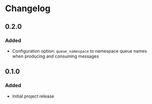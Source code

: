 # Changelog

## 0.2.0
### Added
- Configuration option: `queue_namespace` to namespace queue names when
producing and consuming messages

## 0.1.0
### Added
- Initial project release
